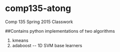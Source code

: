 # comp135-atong
Comp 135 Spring 2015 Classwork

##Contains python implementations of two algorithms
1. kmeans  
2. adaboost -- 1D SVM base learners
